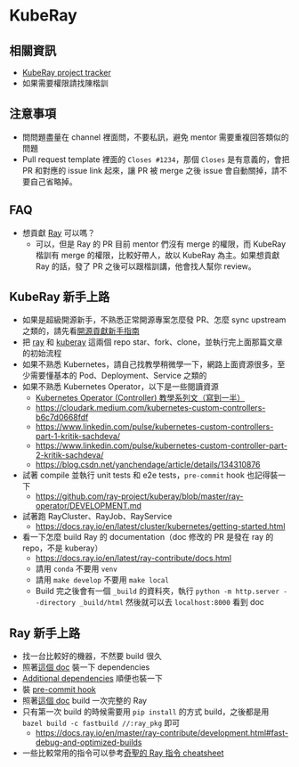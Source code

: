# KubeRay

## 相關資訊

* [KubeRay project tracker](https://docs.google.com/document/d/1Q78Ny7KpTVOleB51-Tb1fewIDMm9msCTG4kDdWonwiQ/edit)
* 如果需要權限請找陳楷訓 

## 注意事項

* 問問題盡量在 channel 裡面問，不要私訊，避免 mentor 需要重複回答類似的問題
* Pull request template 裡面的 `Closes #1234`，那個 `Closes` 是有意義的，會把 PR 和對應的 issue link 起來，讓 PR 被 merge 之後 issue 會自動關掉，請不要自己省略掉。

## FAQ

* 想貢獻 [Ray](https://github.com/ray-project/ray) 可以嗎？
  * 可以，但是 Ray 的 PR 目前 mentor 們沒有 merge 的權限，而 KubeRay 楷訓有 merge 的權限，比較好帶人，故以 KubeRay 為主。如果想貢獻 Ray 的話，發了 PR 之後可以跟楷訓講，他會找人幫你 review。

## KubeRay 新手上路

* 如果是超級開源新手，不熟悉正常開源專案怎麼發 PR、怎麼 sync upstream 之類的，請先看[開源貢獻新手指南](https://chishengliu.com/zh-tw/series/%E9%96%8B%E6%BA%90%E8%B2%A2%E7%8D%BB%E6%96%B0%E6%89%8B%E6%8C%87%E5%8D%97/)
* 把 [ray](https://github.com/ray-project/ray) 和 [kuberay](https://github.com/ray-project/kuberay) 這兩個 repo star、fork、clone，並執行完上面那篇文章的初始流程
* 如果不熟悉 Kubernetes，請自己找教學稍微學一下，網路上面資源很多，至少需要懂基本的 Pod、Deployment、Service 之類的
* 如果不熟悉 Kubernetes Operator，以下是一些閱讀資源
  * [Kubernetes Operator (Controller) 教學系列文（寫到一半）](https://chishengliu.com/zh-tw/series/kubernetes-operator-controller-%E6%95%99%E5%AD%B8/)
  * https://cloudark.medium.com/kubernetes-custom-controllers-b6c7d0668fdf
  * https://www.linkedin.com/pulse/kubernetes-custom-controllers-part-1-kritik-sachdeva/
  * https://www.linkedin.com/pulse/kubernetes-custom-controller-part-2-kritik-sachdeva/
  * https://blog.csdn.net/yanchendage/article/details/134310876
* 試著 compile 並執行 unit tests 和 e2e tests，`pre-commit` hook 也記得裝一下
  * https://github.com/ray-project/kuberay/blob/master/ray-operator/DEVELOPMENT.md
* 試著跑 RayCluster、RayJob、RayService
  * https://docs.ray.io/en/latest/cluster/kubernetes/getting-started.html
* 看一下怎麼 build Ray 的 documentation（doc 修改的 PR 是發在 ray 的 repo，不是 kuberay）
  * https://docs.ray.io/en/latest/ray-contribute/docs.html
  * 請用 `conda` 不要用 `venv`
  * 請用 `make develop` 不要用 `make local`
  * Build 完之後會有一個 `_build` 的資料夾，執行 `python -m http.server --directory _build/html` 然後就可以去 `localhost:8000` 看到 doc

## Ray 新手上路


* 找一台比較好的機器，不然要 build 很久
* 照著[這個 doc](https://docs.ray.io/en/master/ray-contribute/development.html#preparing-to-build-ray-on-linux) 裝一下 dependencies
* [Additional dependencies](https://docs.ray.io/en/master/ray-contribute/development.html#installing-additional-dependencies-for-development) 順便也裝一下
* 裝 [pre-commit hook](https://docs.ray.io/en/master/ray-contribute/development.html#pre-commit-hooks)
* 照著[這個 doc](https://docs.ray.io/en/master/ray-contribute/development.html#building-ray-on-linux-macos-full) build 一次完整的 Ray
* 只有第一次 build 的時候需要用 `pip install` 的方式 build，之後都是用 `bazel build -c fastbuild //:ray_pkg` 即可
  * https://docs.ray.io/en/master/ray-contribute/development.html#fast-debug-and-optimized-builds
* 一些比較常用的指令可以參考[奇聖的 Ray 指令 cheatsheet](https://github.com/MortalHappiness/Linux-config/blob/master/cheatsheets/navi/projects/ray.cheat)